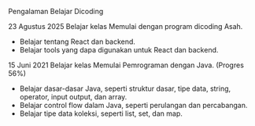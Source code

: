 Pengalaman Belajar Dicoding

23 Agustus 2025
Belajar kelas Memulai dengan program dicoding Asah.
* Belajar tentang React dan backend.
* Belajar tools yang dapa digunakan untuk React dan backend.

15 Juni 2021
Belajar kelas Memulai Pemrograman dengan Java. (Progres 56%)
* Belajar dasar-dasar Java, seperti struktur dasar, tipe data, string, operator, input output, dan array.
* Belajar control flow dalam Java, seperti perulangan dan percabangan.
* Belajar tipe data koleksi, seperti list, set, dan map.
